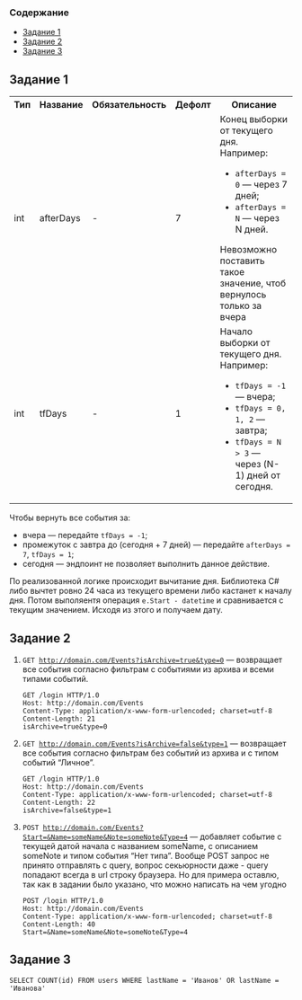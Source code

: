### Содержание
- [Задание 1](#задание-1)
- [Задание 2](#задание-2)
- [Задание 3](#задание-3)

## Задание 1

<table style="width:100%">
  <tr>
    <th>Тип</th>
    <th>Название</th>
    <th>Обязательность</th>
    <th>Дефолт</th>
    <th>Описание</th>
  </tr>
  <tr>
    <td>int</td>
    <td>afterDays</td>
    <td>-</td>
    <td>7</td>
    <td>Конец выборки от текущего дня. Например:
        <ul>
            <li><code>afterDays = 0</code> — через 7 дней;</li>
            <li><code>afterDays = N</code> — через N дней.</li>
        </ul>
    Невозможно поставить такое значение, чтоб вернулось только за вчера
    </td>
  </tr>
  <tr>
    <td>int</td>
    <td>tfDays</td>
    <td>-</td>
    <td>1</td>
    <td>Начало выборки от текущего дня. Например:
        <ul>
            <li><code>tfDays = -1</code> — вчера;</li>
            <li><code>tfDays = 0, 1, 2</code> — завтра;</li>
            <li><code>tfDays = N > 3</code> — через (N-1) дней от сегодня.</li>
        </ul>
    </td>
    </td>
  </tr>
</table>

Чтобы вернуть все события за:
<ul>
    <li>вчера — передайте <code>tfDays = -1</code>;</li>
    <li>промежуток с завтра до (сегодня + 7 дней) — передайте <code>afterDays = 7</code>, <code>tfDays = 1</code>;</li>
    <li>сегодня — эндпоинт не позволяет выполнить данное действие.</li>
</ul>

По реализованной логике происходит вычитание дня. Библиотека C# либо вычтет ровно 24 часа из текущего времени либо кастанет к началу дня. Потом выполяентя операция <code>e.Start - datetime</code> и сравнивается с текущим значением. Исходя из этого и получаем дату.

## Задание 2

1. <code>GET http://domain.com/Events?isArchive=true&type=0</code> — возвращает все события согласно фильтрам с событиями из архива и всеми типами событий.
    ````
    GET /login HTTP/1.0
    Host: http://domain.com/Events
    Content-Type: application/x-www-form-urlencoded; charset=utf-8
    Content-Length: 21
    isArchive=true&type=0
    ````
2. <code>GET http://domain.com/Events?isArchive=false&type=1</code> — возвращает все события согласно фильтрам без событий из архива и с типом событий “Личное”.
    ````
    GET /login HTTP/1.0
    Host: http://domain.com/Events
    Content-Type: application/x-www-form-urlencoded; charset=utf-8
    Content-Length: 22
    isArchive=false&type=1
    ````
3. <code>POST http://domain.com/Events?Start=&Name=someName&Note=someNote&Type=4</code> — добавляет событие с текущей датой начала с названием someName, с описанием someNote и типом события “Нет типа”. Вообще POST запрос не принято отправлять с query, вопрос секьюрности даже - query попадают всегда в url строку браузера. Но для примера оставлю, так как в задании было указано, что можно написать на чем угодно
    ````
    POST /login HTTP/1.0
    Host: http://domain.com/Events
    Content-Type: application/x-www-form-urlencoded; charset=utf-8
    Content-Length: 40
    Start=&Name=someName&Note=someNote&Type=4
    ````

## Задание 3

````
SELECT COUNT(id) FROM users WHERE lastName = 'Иванов' OR lastName = 'Иванова'
````